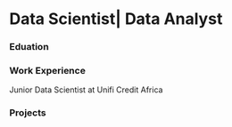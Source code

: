 # Data Scientist| Data Analyst 

### Eduation
### Work Experience 
Junior Data Scientist at Unifi Credit Africa 


### Projects 

